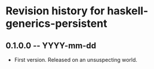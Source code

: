 # Revision history for haskell-generics-persistent

## 0.1.0.0 -- YYYY-mm-dd

* First version. Released on an unsuspecting world.
